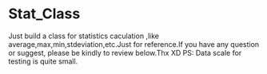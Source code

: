 # Stat_Class
Just build a class for statistics caculation ,like average,max,min,stdeviation,etc.Just for reference.If you have any question or suggest, please be kindly to review below.Thx XD
PS: Data scale for testing is quite small.
